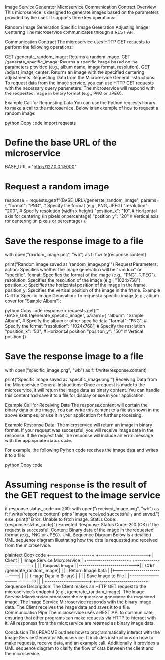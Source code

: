 Image Service Generator Microservice
Communication Contract
Overview
This microservice is designed to generate images based on the parameters provided by the user. It supports three key operations:

Random Image Generation
Specific Image Generation
Adjusting Image Centering
The microservice communicates through a REST API.

Communication Contract
The microservice uses HTTP GET requests to perform the following operations:

GET /generate_random_image: Returns a random image.
GET /generate_specific_image: Returns a specific image based on the parameters provided (e.g., album name, image format, resolution).
GET /adjust_image_center: Returns an image with the specified centering adjustments.
Requesting Data from the Microservice
General Instructions:
To request data from the image service, you can use HTTP GET requests with the necessary query parameters. The microservice will respond with the requested image in binary format (e.g., PNG or JPEG).

Example Call for Requesting Data
You can use the Python requests library to make a call to the microservice. Below is an example of how to request a random image:

python
Copy code
import requests

# Define the base URL of the microservice
BASE_URL = "http://127.0.0.1:5000"

# Request a random image
response = requests.get(f"{BASE_URL}/generate_random_image", params={
    "format": "PNG",           # Specify the format (e.g., PNG, JPEG)
    "resolution": "200",       # Specify resolution (width x height)
    "position_x": "10",        # Horizontal axis for centering (in pixels or percentage)
    "position_y": "20"         # Vertical axis for centering (in pixels or percentage)
})

# Save the response image to a file
with open("random_image.png", "wb") as f:
    f.write(response.content)

print("Random image saved as 'random_image.png'")
Request Parameters:
action: Specifies whether the image generation will be "random" or "specific".
format: Specifies the format of the image (e.g., "PNG", "JPEG").
resolution: Specifies the resolution of the image (e.g., "1024x768").
position_x: Specifies the horizontal position of the image in the frame.
position_y: Specifies the vertical position of the image in the frame.
Example Call for Specific Image Generation:
To request a specific image (e.g., album cover for "Sample Album"):

python
Copy code
response = requests.get(f"{BASE_URL}/generate_specific_image", params={
    "album": "Sample Album",    # Specify the album or other specific data
    "format": "PNG",            # Specify the format
    "resolution": "1024x768",   # Specify the resolution
    "position_x": "50",         # Horizontal position
    "position_y": "50"          # Vertical position
})

# Save the response image to a file
with open("specific_image.png", "wb") as f:
    f.write(response.content)

print("Specific image saved as 'specific_image.png'")
Receiving Data from the Microservice
General Instructions:
Once a request is made to the microservice, it will return the image data as binary content. You can handle this content and save it to a file for display or use in your application.

Example Call for Receiving Data
The response.content will contain the binary data of the image. You can write this content to a file as shown in the above examples, or use it in your application for further processing.

Example Response Data:
The microservice will return an image in binary format. If your request was successful, you will receive image data in the response. If the request fails, the response will include an error message with the appropriate status code.

For example, the following Python code receives the image data and writes it to a file:

python
Copy code
# Assuming `response` is the result of the GET request to the image service
if response.status_code == 200:
    with open("received_image.png", "wb") as f:
        f.write(response.content)
    print("Image received successfully and saved.")
else:
    print(f"Error: Unable to fetch image. Status Code: {response.status_code}")
Expected Response:
Status Code: 200 (OK) if the request is successful.
Content: Binary data of the image in the requested format (e.g., PNG or JPEG).
UML Sequence Diagram
Below is a detailed UML sequence diagram illustrating how the data is requested and received from the microservice.

plaintext
Copy code
  +---------------------+          +-------------------------+
  |       Client        |          |  Image Service Microservice |
  +---------------------+          +-------------------------+
           |                             |
           |       Request Image         |
           |---------------------------->|
           |  (GET /generate_random_image)|
           |                             |
           |       Return Image Data     |
           |<----------------------------|
           |                             |
           |  (Image Data in Binary)     |
           |                             |
           |     Save Image to File      |
           |---------------------------->|
           |                             |
  +---------------------+          +-------------------------+
Sequence Description:
The Client makes an HTTP GET request to the microservice's endpoint (e.g., /generate_random_image).
The Image Service Microservice processes the request and generates the requested image.
The Image Service Microservice responds with the binary image data.
The Client receives the image data and saves it to a file.
Communication Pipe
The microservice uses a REST API to communicate, ensuring that other programs can make requests via HTTP to interact with it. All responses from the microservice are returned as binary image data.

Conclusion
This README outlines how to programmatically interact with the Image Service Generator Microservice. It includes instructions on how to make requests, receive data, and an example call. Additionally, it provides a UML sequence diagram to clarify the flow of data between the client and the microservice.
